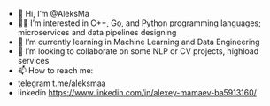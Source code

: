 - 👋 Hi, I’m @AleksMa
- 🧑‍💻 I’m interested in C++, Go, and Python programming languages; microservices and data pipelines designing
- 🌱 I’m currently learning in Machine Learning and Data Engineering
- 💞️ I’m looking to collaborate on some NLP or CV projects, highload services
- 📫 How to reach me:
- telegram t.me/aleksmaa
- linkedin https://www.linkedin.com/in/alexey-mamaev-ba5913160/
